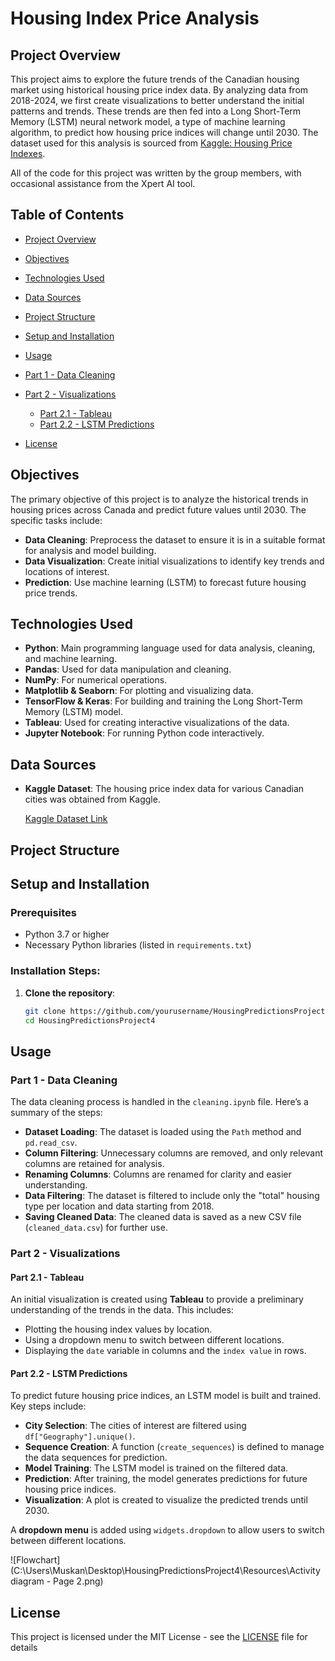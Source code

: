 # Housing Index Price Analysis

## Project Overview

This project aims to explore the future trends of the Canadian housing market using historical housing price index data. By analyzing data from 2018-2024, we first create visualizations to better understand the initial patterns and trends. These trends are then fed into a Long Short-Term Memory (LSTM) neural network model, a type of machine learning algorithm, to predict how housing price indices will change until 2030. The dataset used for this analysis is sourced from [Kaggle: Housing Price Indexes](https://www.kaggle.com/datasets/noeyislearning/housing-price-indexes).

All of the code for this project was written by the group members, with occasional assistance from the Xpert AI tool.

## Table of Contents
- [Project Overview](#project-overview)
- [Objectives](#objectives)
- [Technologies Used](#technologies-used)
- [Data Sources](#data-sources)
- [Project Structure](#project-structure)
- [Setup and Installation](#setup-and-installation)
- [Usage](#usage)
- [Part 1 - Data Cleaning](#part-1---data-cleaning)
- [Part 2 - Visualizations](#part-2---visualizations)
  - [Part 2.1 - Tableau](#part-21---tableau)
  - [Part 2.2 - LSTM Predictions](#part-22---lstm-predictions)

- [License](#license)

## Objectives
The primary objective of this project is to analyze the historical trends in housing prices across Canada and predict future values until 2030. The specific tasks include:
- **Data Cleaning**: Preprocess the dataset to ensure it is in a suitable format for analysis and model building.
- **Data Visualization**: Create initial visualizations to identify key trends and locations of interest.
- **Prediction**: Use machine learning (LSTM) to forecast future housing price trends.

## Technologies Used
- **Python**: Main programming language used for data analysis, cleaning, and machine learning.
- **Pandas**: Used for data manipulation and cleaning.
- **NumPy**: For numerical operations.
- **Matplotlib & Seaborn**: For plotting and visualizing data.
- **TensorFlow & Keras**: For building and training the Long Short-Term Memory (LSTM) model.
- **Tableau**: Used for creating interactive visualizations of the data.
- **Jupyter Notebook**: For running Python code interactively.

## Data Sources
- **Kaggle Dataset**: The housing price index data for various Canadian cities was obtained from Kaggle.
  
    [Kaggle Dataset Link](https://www.kaggle.com/datasets/noeyislearning/housing-price-indexes)

## Project Structure


## Setup and Installation

### Prerequisites
- Python 3.7 or higher
- Necessary Python libraries (listed in `requirements.txt`)

### Installation Steps:
1. **Clone the repository**:
    ```bash
    git clone https://github.com/yourusername/HousingPredictionsProject4.git
    cd HousingPredictionsProject4

## Usage

### Part 1 - Data Cleaning
The data cleaning process is handled in the `cleaning.ipynb` file. Here’s a summary of the steps:
- **Dataset Loading**: The dataset is loaded using the `Path` method and `pd.read_csv`.
- **Column Filtering**: Unnecessary columns are removed, and only relevant columns are retained for analysis.
- **Renaming Columns**: Columns are renamed for clarity and easier understanding.
- **Data Filtering**: The dataset is filtered to include only the "total" housing type per location and data starting from 2018.
- **Saving Cleaned Data**: The cleaned data is saved as a new CSV file (`cleaned_data.csv`) for further use.

### Part 2 - Visualizations
#### Part 2.1 - Tableau
An initial visualization is created using **Tableau** to provide a preliminary understanding of the trends in the data. This includes:
- Plotting the housing index values by location.
- Using a dropdown menu to switch between different locations.
- Displaying the `date` variable in columns and the `index value` in rows.

#### Part 2.2 - LSTM Predictions
To predict future housing price indices, an LSTM model is built and trained. Key steps include:
- **City Selection**: The cities of interest are filtered using `df["Geography"].unique()`.
- **Sequence Creation**: A function (`create_sequences`) is defined to manage the data sequences for prediction.
- **Model Training**: The LSTM model is trained on the filtered data.
- **Prediction**: After training, the model generates predictions for future housing price indices.
- **Visualization**: A plot is created to visualize the predicted trends until 2030.

A **dropdown menu** is added using `widgets.dropdown` to allow users to switch between different locations.

![Flowchart](C:\Users\Muskan\Desktop\HousingPredictionsProject4\Resources\Activity diagram - Page 2.png)



## License
This project is licensed under the MIT License - see the [LICENSE](LICENSE) file for details

